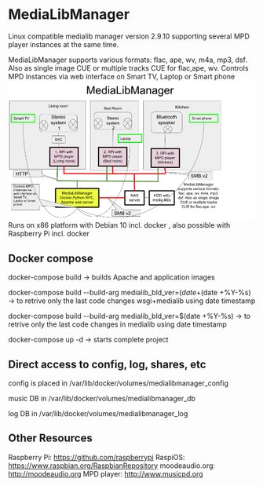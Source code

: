 # MediaLibManager
Linux compatible medialib manager version 2.9.10 supporting several MPD player instances at the same time.

MediaLibManager supports various formats: flac, ape, wv, m4a, mp3, dsf. Also as single image CUE or multiple tracks CUE for flac,ape, wv.
Controls MPD instances via web interface on Smart TV, Laptop or Smart phone
![MediaLibManager](/data/MediaLibManager.png)
Runs on x86 platform with Debian 10 incl. docker , also possible with Raspberry Pi incl. docker
## Docker compose
docker-compose build -> builds Apache and application images

docker-compose build --build-arg medialib_bld_ver=$(date +%Y-%s)  --build-arg wsgi_bld_ver=$(date +%Y-%s) -> to retrive only the last code changes wsgi+medialib using date timestamp

docker-compose build --build-arg medialib_bld_ver=$(date +%Y-%s) -> to retrive only the last code changes in medialib using date timestamp

docker-compose up -d -> starts complete project
## Direct access to config, log, shares, etc
config is placed in /var/lib/docker/volumes/medialibmanager_config

music DB in /var/lib/docker/volumes/medialibmanager_db

log DB in /var/lib/docker/volumes/medialibmanager_log

## Other Resources
Raspberry Pi: https://github.com/raspberrypi
RaspiOS: https://www.raspbian.org/RaspbianRepository
moodeaudio.org: http://moodeaudio.org
MPD player: http://www.musicpd.org

